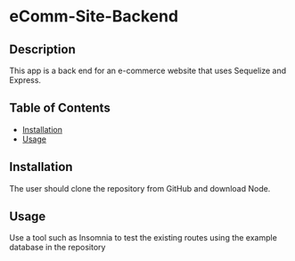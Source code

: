 # eComm-Site-Backend

## Description

This app is a back end for an e-commerce website that uses Sequelize and Express.

## Table of Contents

- [Installation](#installation)
- [Usage](#usage)

## Installation

The user should clone the repository from GitHub and download Node.

## Usage

Use a tool such as Insomnia to test the existing routes using the example database in the repository

